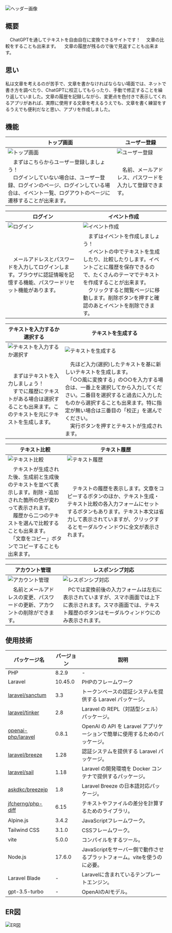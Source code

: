 ![ヘッダー画像](https://github.com/takagi-takagi/quill-quest/assets/125945940/f2f093c9-2d59-4e3e-8649-026ae8f5f5f5)

## 概要

　ChatGPTを通してテキストを自由自在に変換できるサイトです！
　文章の比較をすることも出来ます。
　文章の履歴が残るので後で見返すことも出来ます。

## 思い

私は文章を考えるのが苦手で、文章を書かなければならない場面では、ネットで書き方を調べたり、ChatGPTに校正してもらったり、手動で修正することを繰り返していました。文章の履歴を記録しながら、変更点を色付きで表示してくれるアプリがあれば、実際に使用する文章を考えるうえでも、文章を書く練習をするうえでも便利だなと思い、アプリを作成しました。

## 機能

| トップ画面 | ユーザー登録 |
|------------|------------|
| ![トップ画面](https://github.com/takagi-takagi/quill-quest/assets/125945940/4e228ebc-40bc-45ab-ac68-5aace1694a7e) | ![ユーザー登録](https://github.com/takagi-takagi/quill-quest/assets/125945940/6d19529c-c2ed-4d0c-b89a-00b34184af26) |
| 　まずはこちらからユーザー登録しましょう！<br>　ログインしていない場合は、ユーザー登録、ログインのページ、ログインしている場合は、イベント一覧、ログアウトのページに遷移することが出来ます。 | 　名前、メールアドレス、パスワードを入力して登録できます。 |

| ログイン | イベント作成 |
|------------|------------|
| ![ログイン](https://github.com/takagi-takagi/quill-quest/assets/125945940/1b28d6fd-c0c9-486c-9e97-0416fba0f1a8) | ![イベント作成](https://github.com/takagi-takagi/quill-quest/assets/125945940/236198ad-00a3-46b6-8498-8c5578e8bbc1) |
| 　メールアドレスとパスワードを入力してログインします。ブラウザに認証情報を記憶する機能、パスワードリセット機能があります。 | 　まずはイベントを作成しましょう！<br>　イベントの中でテキストを生成したり、比較したりします。イベントごとに履歴を保存できるので、たくさんのテーマでテキストを作成することが出来ます。<br>　クリックすると閲覧ページに移動します。削除ボタンを押すと確認のあとイベントを削除できます。 |

| テキストを入力するか選択する | テキストを生成する |
|------------|------------|
| ![テキストを入力するか選択す](https://github.com/takagi-takagi/quill-quest/assets/125945940/058bec25-6f84-425d-9f1f-6006d56e8776) | ![テキストを生成する](https://github.com/takagi-takagi/quill-quest/assets/125945940/8870cdac-bf74-4335-895c-0108d7594f4a) |
| 　まずはテキストを入力しましょう！<br>　すでに履歴にテキストがある場合は選択することも出来ます。このテキストを元にテキストを生成します。 | 　先ほど入力(選択)したテキストを基に新しいテキストを生成します。<br>　「○○風に変換する」の○○を入力する場合は、一番上を選択してから入力してください。二番目を選択すると過去に入力したものから選択することも出来ます。特に指定が無い場合は三番目の「校正」を選んでください。<br>　実行ボタンを押すとテキストが生成されます。 |

| テキスト比較 | テキスト履歴 |
|------------|------------|
| ![テキスト比較](https://github.com/takagi-takagi/quill-quest/assets/125945940/76b967e1-3c89-4f81-9852-3c9565bcd4b4) | ![テキスト履歴](https://github.com/takagi-takagi/quill-quest/assets/125945940/b50b9663-5402-412b-9109-64439556bc40) |
| 　テキストが生成された後、生成前と生成後のテキストを並べて表示します。削除・追加された箇所の色が変わって表示されます。<br>　履歴から二つのテキストを選んで比較することも出来ます。<br>　「文章をコピー」ボタンでコピーすることも出来ます。 | 　テキストの履歴を表示します。文章をコピーするボタンのほか、テキスト生成・テキスト比較の各入力フォームにセットするボタンもあります。テキスト本文は省力して表示されていますが、クリックするとモーダルウィンドウに全文が表示されます。 |

| アカウント管理 | レスポンシブ対応 |
|------------|------------|
| ![アカウント管理](https://github.com/takagi-takagi/quill-quest/assets/125945940/5495220c-a775-4d7c-a3d7-ab03ffc95b56) | ![レスポンシブ対応](https://github.com/takagi-takagi/quill-quest/assets/125945940/3d761b51-a435-4e72-9a0a-0a5a6df12782) |
| 　名前とメールアドレスの変更、パスワードの更新、アカウントの削除ができます。 | 　PCでは変換前後の入力フォームは左右に表示されていますが、スマホ画面では上下に表示されます。スマホ画面では、テキスト履歴のボタンはモーダルウィンドウにのみ表示されます。 |

## 使用技術

| パッケージ名                                                                              | バージョン | 説明                                                     |
|------------------------------------------------------------------------------------------|------------|----------------------------------------------------------|
| PHP                                                                                      | 8.2.9      | -                                                        |
| Laravel                                                                                  | 10.45.0    | PHPのフレームワーク                                       |
| [laravel/sanctum](https://github.com/laravel/sanctum)                                    | 3.3        | トークンベースの認証システムを提供する Laravel パッケージ。|
| [laravel/tinker](https://github.com/laravel/tinker)                                      | 2.8        | Laravel の REPL（対話型シェル）パッケージ。               |
| [openai-php/laravel](https://github.com/openai-php/laravel)                              | 0.8.1      | OpenAI の API を Laravel アプリケーションで簡単に使用するためのパッケージ。|
| [laravel/breeze](https://github.com/laravel/breeze)                                      | 1.28       | 認証システムを提供する Laravel パッケージ。               |
| [laravel/sail](https://github.com/laravel/sail)                                          | 1.18       | Laravel の開発環境を Docker コンテナで提供するパッケージ。|
| [askdkc/breezejp](https://github.com/askdkc/breezejp)                                    | 1.8        | Laravel Breeze の日本語対応パッケージ。                  |
| [jfcherng/php-diff](https://github.com/askdkc/breezejp)                                  | 6.15       | テキストやファイルの差分を計算するためのライブラリ。      |
| Alpine.js                                                                                | 3.4.2      | JavaScriptフレームワーク。                               |
| Tailwind CSS                                                                             | 3.1.0      | CSSフレームワーク。                                      |
| vite                                                                                     | 5.0.0      | コンパイルをするツール。                                 |
| Node.js                                                                                  | 17.6.0     | JavaScriptをサーバー側で動作させるプラットフォーム。viteを使うのに必要。|
| Laravel Blade                                                                            | -          | Laravelに含まれているテンプレートエンジン。              |
| gpt-3.5-turbo                                                                            | -          | OpenAIのAIモデル。                                       |

## ER図

![ER図](https://github.com/takagi-takagi/quill-quest/assets/125945940/6a9f6e32-4f3c-4ab5-ab88-42ca71a94723)
